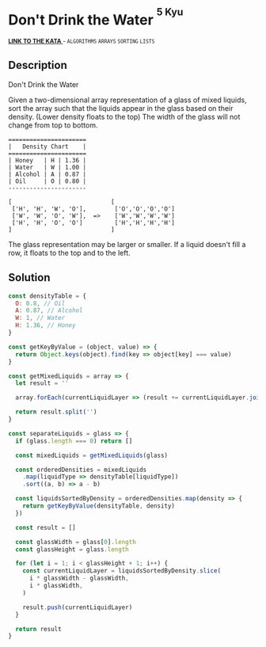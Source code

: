 <h1>Don't Drink the Water <sup><sup>5 Kyu</sup></sup></h1>

<sup>
  <a href="https://www.codewars.com/kata/562e6df5cf2d3908ad00019e">
    <strong>LINK TO THE KATA</strong>
  </a> - <code>ALGORITHMS</code> <code>ARRAYS</code> <code>SORTING</code> <code>LISTS</code>
</sup>

## Description

Don't Drink the Water

Given a two-dimensional array representation of a glass of mixed liquids, sort the array such that the liquids appear in the glass based on their density. (Lower density floats to the top) The width of the glass will not change from top to bottom.

```
======================
|   Density Chart    |
======================
| Honey   | H | 1.36 |
| Water   | W | 1.00 |
| Alcohol | A | 0.87 |
| Oil     | O | 0.80 |
----------------------

[                            [
 ['H', 'H', 'W', 'O'],        ['O','O','O','O']
 ['W', 'W', 'O', 'W'],  =>    ['W','W','W','W']
 ['H', 'H', 'O', 'O']         ['H','H','H','H']
]                            ]
```

The glass representation may be larger or smaller. If a liquid doesn't fill a row, it floats to the top and to the left.

## Solution

```javascript
const densityTable = {
  O: 0.8, // Oil
  A: 0.87, // Alcohol
  W: 1, // Water
  H: 1.36, // Honey
}

const getKeyByValue = (object, value) => {
  return Object.keys(object).find(key => object[key] === value)
}

const getMixedLiquids = array => {
  let result = ''

  array.forEach(currentLiquidLayer => (result += currentLiquidLayer.join('')))

  return result.split('')
}

const separateLiquids = glass => {
  if (glass.length === 0) return []

  const mixedLiquids = getMixedLiquids(glass)

  const orderedDensities = mixedLiquids
    .map(liquidType => densityTable[liquidType])
    .sort((a, b) => a - b)

  const liquidsSortedByDensity = orderedDensities.map(density => {
    return getKeyByValue(densityTable, density)
  })

  const result = []

  const glassWidth = glass[0].length
  const glassHeight = glass.length

  for (let i = 1; i < glassHeight + 1; i++) {
    const currentLiquidLayer = liquidsSortedByDensity.slice(
      i * glassWidth - glassWidth,
      i * glassWidth,
    )

    result.push(currentLiquidLayer)
  }

  return result
}
```
